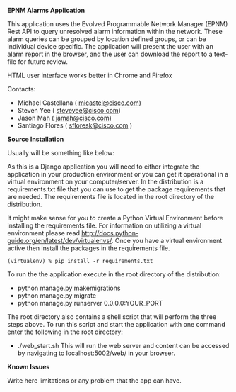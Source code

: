 **EPNM Alarms Application**

This application uses the Evolved Programmable Network Manager (EPNM) Rest API to query unresolved alarm information within the network. These alarm queries can be grouped by location defined groups, or can be individual device specific. The application will present the user with an alarm report in the browser, and the user can download the report to a text-file for future review.

HTML user interface works better in Chrome and Firefox

Contacts:

* Michael Castellana ( micastel@cisco.com)
* Steven Yee ( steveyee@cisco.com)
* Jason Mah ( jamah@cisco.com)
* Santiago Flores ( sfloresk@cisco.com )



**Source Installation**

Usually will be something like below:

As this is a Django application you will need to either integrate the application in your production environment or you can
get it operational in a virtual environment on your computer/server. In the distribution is a requirements.txt file that you can
use to get the package requirements that are needed. The requirements file is located in the root directory of the distribution.

It might make sense for you to create a Python Virtual Environment before installing the requirements file. For information on utilizing
a virtual environment please read http://docs.python-guide.org/en/latest/dev/virtualenvs/. Once you have a virtual environment active then
install the packages in the requirements file.

`(virtualenv) % pip install -r requirements.txt
`

To run the the application execute in the root directory of the distribution:
 - python manage.py makemigrations
 - python manage.py migrate
 - python manage.py runserver 0.0.0.0:YOUR_PORT

The root directory also contains a shell script that will perform the three steps above.
To run this script and start the application with one command enter the following in the root directory:
 - ./web_start.sh
This will run the web server and content can be accessed by navigating to localhost:5002/web/ in your browser.

**Known Issues**

Write here limitations or any problem that the app can have.